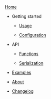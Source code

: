 [Home](/)

- Getting started

  - [Usage](usage.md)

  - [Configuration](configuration.md)

- API

  - [Functions](functions.md)

  - [Serialization](serialization.md)

- [Examples](examples.md)

- [About](about.md)

- [Changelog](changelog.md)
